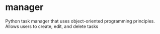 # manager
Python task manager that uses object-oriented programming principles. Allows users to create, edit, and delete tasks
